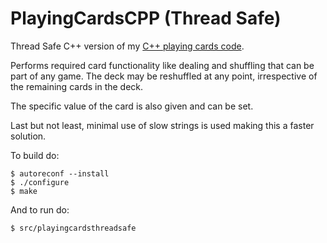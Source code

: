 # PlayingCardsCPP (Thread Safe)

Thread Safe C++ version of my [C++ playing cards code](https://github.com/ButchDean/PlayingCardsCPP "Playing Cards (Non-Thread Safe)").

Performs required card functionality like dealing and shuffling that can be part of any game. The deck may be reshuffled at any point, irrespective of the remaining cards in the deck.

The specific value of the card is also given and can be set.

Last but not least, minimal use of slow strings is used making this a faster solution.

To build do:
```
$ autoreconf --install
$ ./configure
$ make
```
And to run do:
```
$ src/playingcardsthreadsafe
```
